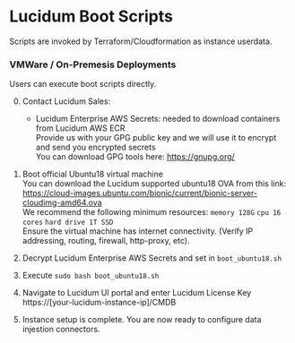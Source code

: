 # Lucidum Boot Scripts

Scripts are invoked by Terraform/Cloudformation as instance userdata.

### VMWare / On-Premesis Deployments

Users can execute boot scripts directly.

0. Contact Lucidum Sales:
   - Lucidum Enterprise AWS Secrets: needed to download containers from Lucidum AWS ECR\
   Provide us with your GPG public key and we will use it to encrypt and send you encrypted secrets\
   You can download GPG tools here: https://gnupg.org/

1. Boot official Ubuntu18 virtual machine\
   You can download the Lucidum supported ubuntu18 OVA from this link:\
   https://cloud-images.ubuntu.com/bionic/current/bionic-server-cloudimg-amd64.ova \
   We recommend the following minimum resources: `memory 128G` `cpu 16 cores` `hard drive 1T SSD`\
   Ensure the virtual machine has internet connectivity. (Verify IP addressing, routing, firewall, http-proxy, etc).

2. Decrypt Lucidum Enterprise AWS Secrets and set in `boot_ubuntu18.sh`

3. Execute `sudo bash boot_ubuntu18.sh`

4. Navigate to Lucidum UI portal and enter Lucidum License Key https://[your-lucidum-instance-ip]/CMDB

5. Instance setup is complete. You are now ready to configure data injestion connectors.

